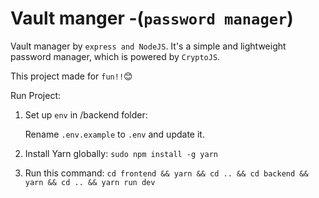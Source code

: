 # Vault manger -(`password manager`)

Vault manager by `express and NodeJS`. It's a simple and lightweight password manager, which is powered by `CryptoJS`.

This project made for `fun!!`:blush:

Run Project:

1. Set up `env` in /backend folder: 

   Rename `.env.example` to `.env` and update it.

2. Install Yarn globally:
  `sudo npm install -g yarn`

3. Run this command:
  `cd frontend && yarn && cd .. && cd backend && yarn && cd .. && yarn run dev`

